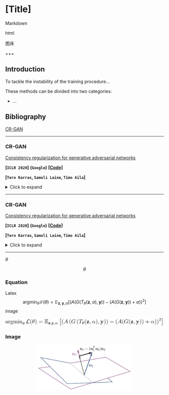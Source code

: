 # [Title]

Markdown

html

图床

+++

## Introduction

To tackle the instability of the training procedure...



These methods can be divided into two categories:

- ...



## Bibliography

[CR-GAN](#CR-GAN)



---

### CR-GAN

[Consistency regularization for generative adversarial networks](https://arxiv.org/pdf/1910.12027.pdf)

**[`ICLR 2020`]**	**(`Google`)**	**[[Code](https://github.com/NVlabs/stylegan)]**

**[`Tero Karras`, `Samuli Laine`, `Timo Aila`]**

<details><summary>Click to expand</summary><p>


> **Summary**

They propose a training stabilizer based on **consistency regularization**. In particular, they **augment data** passing into the GAN discriminator and **penalize the sensitivity** of the discriminator to these augmentations.

> **Details**

$T(x)$ donates a stochastic data augmentation function. $D(x)$ donates the last layer before the activation function. The proposed regularization is given by:
$$
\min_{D} L_{c r} = \min_{D} \|D(x)-D(T(x))\|^{2}
$$
</p></details>

---

### CR-GAN

[Consistency regularization for generative adversarial networks](https://arxiv.org/pdf/1910.12027.pdf)

**[`ICLR 2020`]**	**(`Google`)**	**[[Code](https://github.com/NVlabs/stylegan)]**

**[`Tero Karras`, `Samuli Laine`, `Timo Aila`]**

<details><summary>Click to expand</summary><p>


> **Summary**

They propose a training stabilizer based on **consistency regularization**. In particular, they **augment data** passing into the GAN discriminator and **penalize the sensitivity** of the discriminator to these augmentations.

> **Details**

$T(x)$ donates a stochastic data augmentation function. $D(x)$ donates the last layer before the activation function. The proposed regularization is given by:
$$
\min_{D} L_{c r} = \min_{D} \|D(x)-D(T(x))\|^{2}
$$
</p></details>

---



$\theta$

$$
\theta
$$



### Equation

Latex
$$
\operatorname{argmin}_{\theta} \mathcal{L}(\theta)=\mathbb{E}_{\mathbf{z}, \mathbf{y}, \alpha}\left[\left(A\left(G\left(T_{\theta}(\mathbf{z}, \alpha), \mathbf{y}\right)\right)-(A(G(\mathbf{z}, \mathbf{y}))+\alpha)\right)^{2}\right]
$$
image

<div align=center><img src="https://raw.githubusercontent.com/yzy1996/Image-Hosting/master/20201119214216.svg"/></div>



### Image

<div align=center><img width="300" src="https://raw.githubusercontent.com/yzy1996/Image-Hosting/master/20201119220419.png"/></div>



